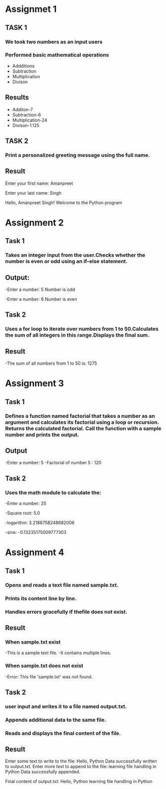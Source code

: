 # Assignmet 1

## TASK 1

### We took two numbers as an input users

### Performed basic mathematical operations

- Addditions
- Subtraction
- Multiplication
- Divison

## Results

- Additon-7
- Subtraction-6
- Multiplication-24
- Divison-1.125

## TASK 2

### Print a personalized greeting message using the full name.

## Result

Enter your first name: Amanpreet

Enter your last name: Singh

Hello, Amanpreet Singh! Welcome to the Python program

# Assignment 2

## Task 1

### Takes an integer input from the user.Checks whether the number is even or odd using an if-else statement.

## Output:

-Enter a number: 5
Number is odd

-Enter a number: 8
Number is even

## Task 2

### Uses a for loop to iterate over numbers from 1 to 50.Calculates the sum of all integers in this range.Displays the final sum.

## Result

-The sum of all numbers from 1 to 50 is: 1275

# Assignment 3

## Task 1

### Defines a function named factorial that takes a number as an argument and calculates its factorial using a loop or recursion. Returns the calculated factorial. Call the function with a sample number and prints the output.

## Output

-Enter a number: 5
-Factorial of number 5 : 120

## Task 2

### Uses the math module to calculate the:

-Enter a number: 25

-Square root: 5.0

-logarithm: 3.2188758248682006

-sine: -0.13235175009777303

# Assignment 4

## Task 1

### Opens and reads a text file named sample.txt.

### Prints its content line by line.

### Handles errors gracefully if thefile does not exist.

## Result

### When sample.txt exist

-This is a sample text file.
-It contains multiple lines.

### When sample.txt does not exist

-Error: This file 'sample.txt' was not found.

## Task 2

### user input and writes it to a file named output.txt.

### Appends additional data to the same file.

### Reads and displays the final content of the file.

## Result

Enter some text to write to the file: Hello, Python
Data successfully written to output.txt.
Enter more text to append to the file: learning file handling in Python
Data successfully appended.

Final content of output.txt:
Hello, Python
learning file handling in Python
